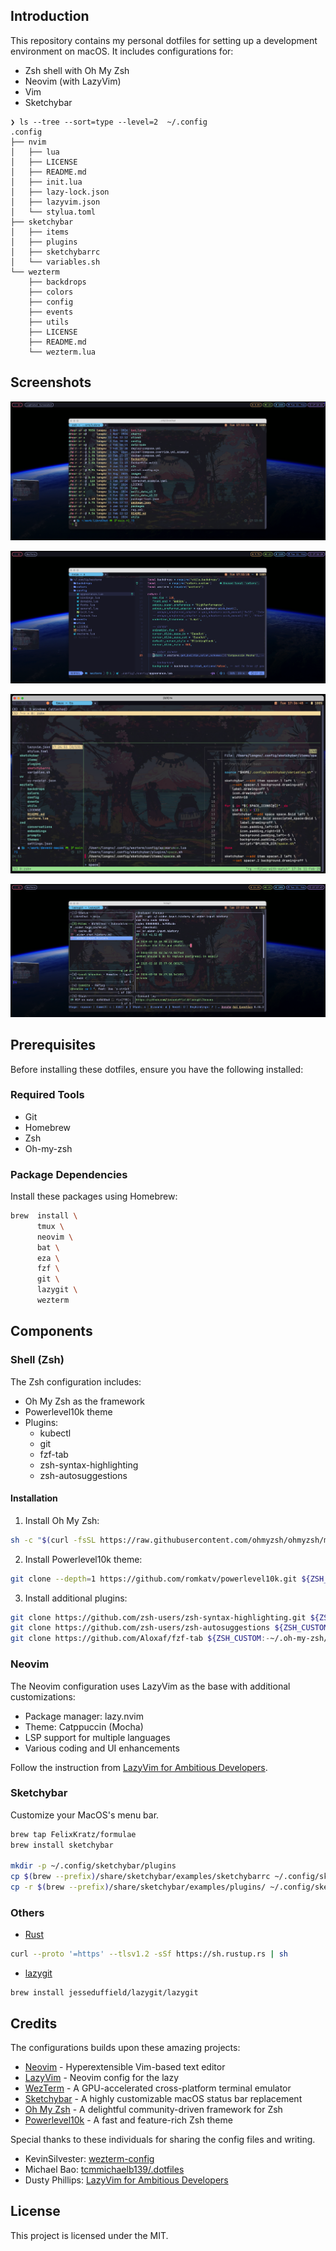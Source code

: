 ## Introduction

This repository contains my personal dotfiles for setting up a development environment on macOS. It includes configurations for:

- Zsh shell with Oh My Zsh
- Neovim (with LazyVim)
- Vim
- Sketchybar
```
❯ ls --tree --sort=type --level=2  ~/.config
.config
├── nvim
│   ├── lua
│   ├── LICENSE
│   ├── README.md
│   ├── init.lua
│   ├── lazy-lock.json
│   ├── lazyvim.json
│   └── stylua.toml
├── sketchybar
│   ├── items
│   ├── plugins
│   ├── sketchybarrc
│   └── variables.sh
└── wezterm
    ├── backdrops
    ├── colors
    ├── config
    ├── events
    ├── utils
    ├── LICENSE
    ├── README.md
    └── wezterm.lua
```
## Screenshots
![Wezterm, Sketchybar](./assets/shell-1.png)

![Neovim, Sketchybar](./assets/neovim-1.png)

![Wezterm, Tmux](./assets/tmux-1.png)

![Lazygit](./assets/lazygit-1.png)


## Prerequisites

Before installing these dotfiles, ensure you have the following installed:

### Required Tools
- Git
- Homebrew
- Zsh
- Oh-my-zsh

### Package Dependencies

Install these packages using Homebrew:
```bash
brew  install \
      tmux \
      neovim \
      bat \
      eza \
      fzf \
      git \
      lazygit \
      wezterm
```

## Components

### Shell (Zsh)

The Zsh configuration includes:

- Oh My Zsh as the framework
- Powerlevel10k theme
- Plugins:
  - kubectl
  - git
  - fzf-tab
  - zsh-syntax-highlighting
  - zsh-autosuggestions

#### Installation

1. Install Oh My Zsh:
```bash
sh -c "$(curl -fsSL https://raw.githubusercontent.com/ohmyzsh/ohmyzsh/master/tools/install.sh)"
```

2. Install Powerlevel10k theme:
```bash
git clone --depth=1 https://github.com/romkatv/powerlevel10k.git ${ZSH_CUSTOM:-$HOME/.oh-my-zsh/custom}/themes/powerlevel10k
```

3. Install additional plugins:
```bash
git clone https://github.com/zsh-users/zsh-syntax-highlighting.git ${ZSH_CUSTOM:-~/.oh-my-zsh/custom}/plugins/zsh-syntax-highlighting
git clone https://github.com/zsh-users/zsh-autosuggestions ${ZSH_CUSTOM:-~/.oh-my-zsh/custom}/plugins/zsh-autosuggestions
git clone https://github.com/Aloxaf/fzf-tab ${ZSH_CUSTOM:-~/.oh-my-zsh/custom}/plugins/fzf-tab
```

### Neovim

The Neovim configuration uses LazyVim as the base with additional customizations:

- Package manager: lazy.nvim
- Theme: Catppuccin (Mocha)
- LSP support for multiple languages
- Various coding and UI enhancements

Follow the instruction from [LazyVim for Ambitious Developers](https://lazyvim-ambitious-devs.phillips.codes).


### Sketchybar

Customize your MacOS's menu bar.

```bash
brew tap FelixKratz/formulae
brew install sketchybar

mkdir -p ~/.config/sketchybar/plugins
cp $(brew --prefix)/share/sketchybar/examples/sketchybarrc ~/.config/sketchybar/sketchybarrc
cp -r $(brew --prefix)/share/sketchybar/examples/plugins/ ~/.config/sketchybar/plugins/
```
### Others
- [Rust](https://www.rust-lang.org/)
```bash
curl --proto '=https' --tlsv1.2 -sSf https://sh.rustup.rs | sh
```
- [lazygit](https://github.com/jesseduffield/lazygit)
```
brew install jesseduffield/lazygit/lazygit
```

## Credits

The configurations builds upon these amazing projects:

- [Neovim](https://github.com/neovim/neovim) - Hyperextensible Vim-based text editor
- [LazyVim](https://github.com/LazyVim/LazyVim) - Neovim config for the lazy
- [WezTerm](https://github.com/wez/wezterm) - A GPU-accelerated cross-platform terminal emulator
- [Sketchybar](https://github.com/FelixKratz/SketchyBar) - A highly customizable macOS status bar replacement
- [Oh My Zsh](https://github.com/ohmyzsh/ohmyzsh) - A delightful community-driven framework for Zsh
- [Powerlevel10k](https://github.com/romkatv/powerlevel10k) - A fast and feature-rich Zsh theme

Special thanks to these individuals for sharing the config files and writing.

- KevinSilvester: [wezterm-config](https://github.com/KevinSilvester/wezterm-config)
- Michael Bao: [tcmmichaelb139/.dotfiles](https://github.com/tcmmichaelb139/.dotfiles)
- Dusty Phillips: [LazyVim for Ambitious Developers](https://lazyvim-ambitious-devs.phillips.codes)

## License

This project is licensed under the MIT.